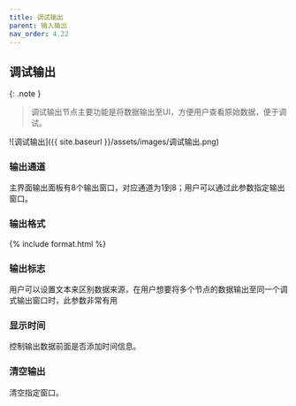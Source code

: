 ```yaml
---
title: 调试输出
parent: 输入输出
nav_order: 4.22
---
```


## 调试输出

{: .note }
> 调试输出节点主要功能是将数据输出至UI，方便用户查看原始数据，便于调试。

![调试输出]({{ site.baseurl }}/assets/images/调试输出.png)

### 输出通道

主界面输出面板有8个输出窗口，对应通道为1到8；用户可以通过此参数指定输出窗口。

### 输出格式

{% include format.html %}

### 输出标志

用户可以设置文本来区别数据来源，在用户想要将多个节点的数据输出至同一个调式输出窗口时，此参数非常有用

### 显示时间

控制输出数据前面是否添加时间信息。

### 清空输出

清空指定窗口。
